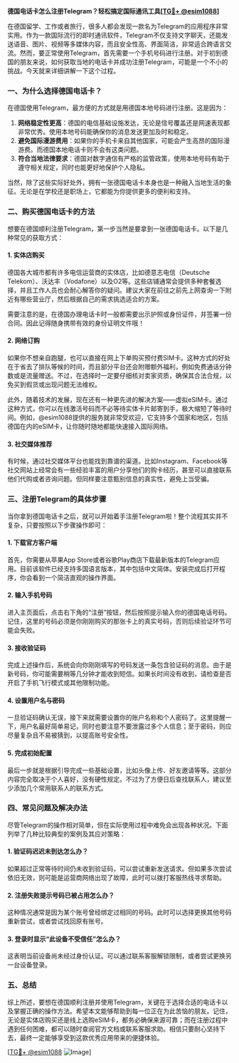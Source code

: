 **德国电话卡怎么注册Telegram？轻松搞定国际通讯工具[[TG💪+ @esim1088](https://t.me/s/esim1088)]**

在德国留学、工作或者旅行，很多人都会发现一款名为Telegram的应用程序非常实用。作为一款国际流行的即时通讯软件，Telegram不仅支持文字聊天，还能发送语音、图片、视频等多媒体内容，而且安全性高、界面简洁，非常适合跨语言交流。然而，要正常使用Telegram，首先需要一个手机号码进行注册。对于初到德国的朋友来说，如何获取当地的电话卡并成功注册Telegram，可能是一个不小的挑战。今天就来详细讲解一下这个过程。

### 一、为什么选择德国电话卡？

在德国使用Telegram，最方便的方式就是用德国本地号码进行注册。这是因为：

1. **网络稳定性更高**：德国的电信基础设施发达，无论是信号覆盖还是网速表现都非常优秀。使用本地号码能确保你的消息发送更加及时和稳定。
2. **避免国际漫游费用**：如果你的手机卡来自其他国家，可能会产生高昂的国际漫游费。而德国本地电话卡则不会有这类问题。
3. **符合当地法律要求**：德国对数字通信有严格的监管政策，使用本地号码有助于遵守相关规定，同时也能更好地保护个人隐私。

当然，除了这些实际好处外，拥有一张德国电话卡本身也是一种融入当地生活的象征。无论是在学校还是职场上，它都能为你提供更多的便利和支持。

### 二、购买德国电话卡的方法

想要在德国顺利注册Telegram，第一步当然是要拿到一张德国电话卡。以下是几种常见的获取方式：

#### 1. 实体店购买

德国各大城市都有许多电信运营商的实体店，比如德意志电信（Deutsche Telekom）、沃达丰（Vodafone）以及O2等。这些店铺通常会提供多种套餐选择，并且工作人员也会耐心解答你的疑问。建议大家在前往之前先上网查询一下附近有哪些营业厅，然后根据自己的需求挑选适合的方案。

需要注意的是，在德国办理电话卡时一般都需要出示护照或身份证件，并签署一份合同。因此记得随身携带有效的身份证明文件哦！

#### 2. 网络订购

如果你不想亲自跑腿，也可以直接在网上下单购买预付费SIM卡。这种方式的好处在于省去了排队等候的时间，而且部分平台还会附赠额外福利，例如免费通话分钟数或是流量赠送。不过，在选择时一定要仔细核对卖家资质，确保其合法合规，以免买到假货或出现问题无法维权。

此外，随着技术的发展，现在还有一种更先进的解决方案——虚拟eSIM卡。通过这种方式，你可以在线激活号码而不必等待实体卡片邮寄到手，极大缩短了等待时间。例如，@esim1088提供的服务就非常受欢迎，它支持多个国家和地区，包括德国在内的eSIM卡，让你随时随地都能快速接入国际网络。

#### 3. 社交媒体推荐

有时候，通过社交媒体平台也能找到靠谱的渠道。比如Instagram、Facebook等社交网站上经常会有一些经验丰富的用户分享他们的购卡经历，甚至可以直接联系他们代购或者咨询问题。但同样要注意甄别信息的真实性，避免上当受骗。

### 三、注册Telegram的具体步骤

当你拿到德国电话卡之后，就可以开始着手注册Telegram啦！整个流程其实并不复杂，只要按照以下步骤操作即可：

#### 1. 下载官方客户端

首先，你需要从苹果App Store或者谷歌Play商店下载最新版本的Telegram应用。目前该软件已经支持多国语言版本，其中包括中文简体。安装完成后打开程序，你会看到一个简洁直观的操作界面。

#### 2. 输入手机号码

进入主页面后，点击右下角的“注册”按钮，然后按照提示输入你的德国电话号码。记住，这里的号码必须是你刚刚购买的那张卡上的真实号码，否则后续验证环节可能会失败。

#### 3. 接收验证码

完成上述操作后，系统会向你刚刚填写的号码发送一条包含验证码的消息。由于是新号码，你可能需要稍等几分钟才能收到短信。如果长时间没有收到，请检查是否开启了手机飞行模式或其他限制功能。

#### 4. 设置用户名与密码

一旦验证码确认无误，接下来就需要设置你的账户名称和个人密码了。这里提醒一下，用户名最好简单易记，同时也要注意不要泄露过多个人信息；至于密码，则应尽量复杂且不易被猜到，以提高账号安全性。

#### 5. 完成初始配置

最后一步就是根据引导完成一些基础设置，比如头像上传、好友邀请等等。这部分内容完全取决于个人喜好，没有硬性规定。不过为了方便日后查找联系人，建议至少添加几个常用联系人的联系方式。

### 四、常见问题及解决办法

尽管Telegram的操作相对简单，但在实际使用过程中难免会出现各种状况。下面列举了几种比较典型的案例及其应对策略：

#### 1. 验证码迟迟未到达怎么办？

如果超过正常等待时间仍未收到验证码，可以尝试重新发送请求。但如果多次尝试依旧无效，则可能是运营商网络出现了故障，此时可以拨打客服热线寻求帮助。

#### 2. 注册失败提示号码已被占用怎么办？

这种情况通常是因为某个账号曾经绑定过相同的号码。此时可以选择更换其他号码重新尝试，或者尝试找回原有账号。

#### 3. 登录时显示“此设备不受信任”怎么办？

这表明当前设备尚未经过身份认证。可以通过联系客服解锁限制，或者尝试更换另一台设备登录。

### 五、总结

综上所述，要想在德国顺利注册并使用Telegram，关键在于选择合适的电话卡以及掌握正确的操作方法。希望本文能够帮助到每一位正在为此苦恼的朋友。记住，无论是实体店购买还是线上选购eSIM卡，都务必确保来源可靠；而在注册过程中遇到任何困难，都可以随时查阅官方文档或联系客服求助。相信只要耐心坚持下去，最终一定能够享受到这款优秀应用带来的便捷体验。

[[TG💪+ @esim1088](https://t.me/s/esim1088) ![Image](https://i.postimg.cc/4NQfJmqS/Snipaste-2025-05-13-00-14-12.png)]